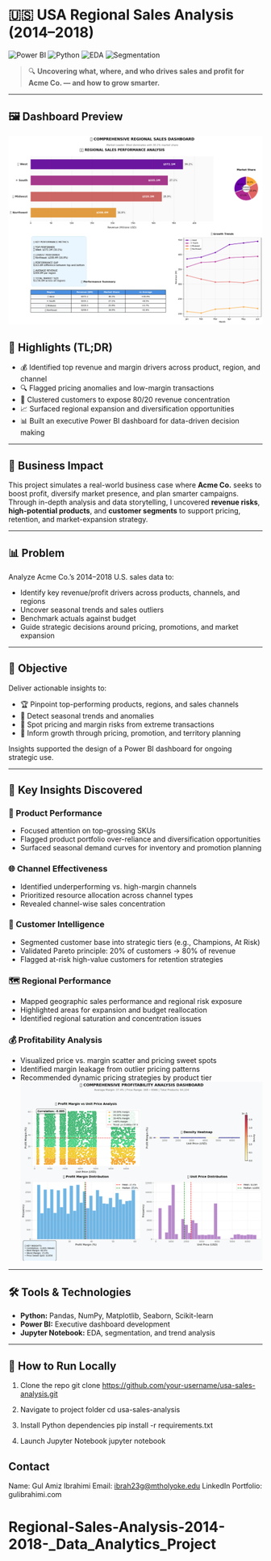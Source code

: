 # 🇺🇸 USA Regional Sales Analysis (2014–2018)

![Power BI](https://img.shields.io/badge/PowerBI-Dashboard-yellow)
![Python](https://img.shields.io/badge/Python-3.9-blue)
![EDA](https://img.shields.io/badge/EDA-Exploratory_Analysis-green)
![Segmentation](https://img.shields.io/badge/Customer-Segmentation-purple)

> 🔍 **Uncovering what, where, and who drives sales and profit for Acme Co. — and how to grow smarter.**

---

## 🖼️ Dashboard Preview

![Dashboard Preview](/preview.png)

## 🚀 Highlights (TL;DR)

- 💰 Identified top revenue and margin drivers across product, region, and channel
- 🔍 Flagged pricing anomalies and low-margin transactions
- 🧠 Clustered customers to expose 80/20 revenue concentration
- 📈 Surfaced regional expansion and diversification opportunities
- 📊 Built an executive Power BI dashboard for data-driven decision making

---

## 🧠 Business Impact

This project simulates a real-world business case where **Acme Co.** seeks to boost profit, diversify market presence, and plan smarter campaigns. Through in-depth analysis and data storytelling, I uncovered **revenue risks**, **high-potential products**, and **customer segments** to support pricing, retention, and market-expansion strategy.

---

## 📊 Problem

Analyze Acme Co.’s 2014–2018 U.S. sales data to:

- Identify key revenue/profit drivers across products, channels, and regions
- Uncover seasonal trends and sales outliers
- Benchmark actuals against budget
- Guide strategic decisions around pricing, promotions, and market expansion

---

## 🎯 Objective

Deliver actionable insights to:

- 🏆 Pinpoint top-performing products, regions, and sales channels
- 📆 Detect seasonal trends and anomalies
- 💸 Spot pricing and margin risks from extreme transactions
- 📍 Inform growth through pricing, promotion, and territory planning

Insights supported the design of a Power BI dashboard for ongoing strategic use.

---

## 📌 Key Insights Discovered

### 🧪 Product Performance
- Focused attention on top-grossing SKUs
- Flagged product portfolio over-reliance and diversification opportunities
- Surfaced seasonal demand curves for inventory and promotion planning

### 🌐 Channel Effectiveness
- Identified underperforming vs. high-margin channels
- Prioritized resource allocation across channel types
- Revealed channel-wise sales concentration

### 👥 Customer Intelligence
- Segmented customer base into strategic tiers (e.g., Champions, At Risk)
- Validated Pareto principle: 20% of customers → 80% of revenue
- Flagged at-risk high-value customers for retention strategies

### 🗺 Regional Performance
- Mapped geographic sales performance and regional risk exposure
- Highlighted areas for expansion and budget reallocation
- Identified regional saturation and concentration issues

### 💰 Profitability Analysis
- Visualized price vs. margin scatter and pricing sweet spots
- Identified margin leakage from outlier pricing patterns
- Recommended dynamic pricing strategies by product tier
![Profitability Analysis Preview](/profitability_analysis.png)

---

## 🛠 Tools & Technologies

- **Python:** Pandas, NumPy, Matplotlib, Seaborn, Scikit-learn
- **Power BI:** Executive dashboard development
- **Jupyter Notebook:** EDA, segmentation, and trend analysis

---

## 🧪 How to Run Locally

1. Clone the repo
git clone https://github.com/your-username/usa-sales-analysis.git

2. Navigate to project folder
cd usa-sales-analysis

3. Install Python dependencies
pip install -r requirements.txt

4. Launch Jupyter Notebook
jupyter notebook

## Contact
Name: Gul Amiz Ibrahimi
Email: ibrah23g@mtholyoke.edu
LinkedIn
Portfolio: gulibrahimi.com
# Regional-Sales-Analysis-2014-2018-_Data_Analytics_Project
